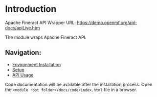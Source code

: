 # Introduction

Apache Fineract API Wrapper
URL: https://demo.openmf.org/api-docs/apiLive.htm

The module wraps Apache Fineract API. 

## Navigation:

* [Environment Installation](./docs/api/environment/environment.md)
* [Setup](./docs/api/setup/setup.md)
* [API Usage](./docs/api/usage/usage.index.md)


Code documentation will be available after the installation process.
Open the `<module root folder>/docs/code/index.html` file in a browser.



